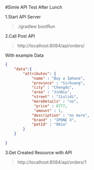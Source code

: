 #Simle API Test After Lunch

1.Start API Server
> ./gradlew bootRun

2.Call Post API
> http://localhost:8084/api/orders/

With example Data

```json
{
	"data":{
		"attributes": {
			"name" : "Buy a Iphone",
			"province" : "Sichuang",
    		"city" : "Chengdu",
    		"area" : "JinNiu",
    		"street" : "Jiulidi",
    		"moreDetails" : "no",
    		 "price" : 8777,
    		 "amount" : 1,
    		"description" : "no more",
    		"brand" : "IPONE X",
    		"petId" : "001a"
		}	
	}
	
}
```

3.Get Created Resource with API
> http://localhost:8084/api/orders/1
